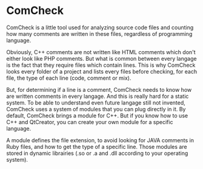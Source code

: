 # ComCheck

ComCheck is a little tool used for analyzing source code files and counting how many comments are written in these files, regardless of programming language.

Obviously, C++ comments are not written like HTML comments which don't either look like PHP comments. But what is common between every langage is the fact that they require files which contain lines. This is why ComCheck looks every folder of a project and lists every files before checking, for each file, the type of each line (code, comment or mix).

But, for determining if a line is a comment, ComCheck needs to know how are written comments in every langage. And this is really hard for a static system. To be able to understand even future langage still not invented, ComCheck uses a system of modules that you can plug directly in it. By default, ComCheck brings a module for C++. But if you know how to use C++ and QtCreator, you can create your own module for a specific language.

A module defines the file extension, to avoid looking for JAVA comments in Ruby files, and how to get the type of a specific line. Those modules are stored in dynamic librairies (.so or .a and .dll according to your operating system).
